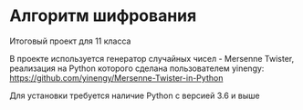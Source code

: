 # Алгоритм шифрования
Итоговый проект для 11 класса

В проекте используется генератор случайных чисел - Mersenne Twister, реализация на Python которого сделана пользователем yinengy:\
https://github.com/yinengy/Mersenne-Twister-in-Python

Для установки требуется наличие Python с версией 3.6 и выше
